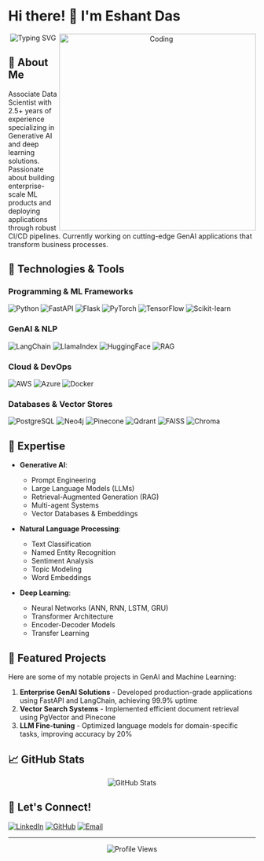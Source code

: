 # Hi there! 👋 I'm Eshant Das

<div align="center">
  <img align="right" alt="Coding" width="400" src="https://media.giphy.com/media/qgQUggAC3Pfv687qPC/giphy.gif">
  
  <img src="https://readme-typing-svg.herokuapp.com?font=Fira+Code&duration=3000&pause=1000&color=2E3192&center=true&vCenter=true&width=435&lines=Associate+Data+Scientist;LLM+Developer;Machine+Learning+Engineer" alt="Typing SVG" />
</div>

## 🚀 About Me
Associate Data Scientist with 2.5+ years of experience specializing in Generative AI and deep learning solutions. Passionate about building enterprise-scale ML products and deploying applications through robust CI/CD pipelines. Currently working on cutting-edge GenAI applications that transform business processes.

## 🔧 Technologies & Tools

### Programming & ML Frameworks
![Python](https://img.shields.io/badge/Python-3776AB?style=for-the-badge&logo=python&logoColor=white)
![FastAPI](https://img.shields.io/badge/FastAPI-009688?style=for-the-badge&logo=fastapi&logoColor=white)
![Flask](https://img.shields.io/badge/Flask-000000?style=for-the-badge&logo=flask&logoColor=white)
![PyTorch](https://img.shields.io/badge/PyTorch-EE4C2C?style=for-the-badge&logo=pytorch&logoColor=white)
![TensorFlow](https://img.shields.io/badge/TensorFlow-FF6F00?style=for-the-badge&logo=tensorflow&logoColor=white)
![Scikit-learn](https://img.shields.io/badge/Scikit--learn-F7931E?style=for-the-badge&logo=scikit-learn&logoColor=white)

### GenAI & NLP
![LangChain](https://img.shields.io/badge/🦜️_LangChain-gray?style=for-the-badge)
![LlamaIndex](https://img.shields.io/badge/LlamaIndex-green?style=for-the-badge)
![HuggingFace](https://img.shields.io/badge/🤗_HuggingFace-yellow?style=for-the-badge)
![RAG](https://img.shields.io/badge/RAG-blue?style=for-the-badge)

### Cloud & DevOps
![AWS](https://img.shields.io/badge/AWS-232F3E?style=for-the-badge&logo=amazon-aws&logoColor=white)
![Azure](https://img.shields.io/badge/Azure-0089D6?style=for-the-badge&logo=microsoft-azure&logoColor=white)
![Docker](https://img.shields.io/badge/Docker-2496ED?style=for-the-badge&logo=docker&logoColor=white)

### Databases & Vector Stores
![PostgreSQL](https://img.shields.io/badge/PostgreSQL-316192?style=for-the-badge&logo=postgresql&logoColor=white)
![Neo4j](https://img.shields.io/badge/Neo4j-008CC1?style=for-the-badge&logo=neo4j&logoColor=white)
![Pinecone](https://img.shields.io/badge/Pinecone-000000?style=for-the-badge)
![Qdrant](https://img.shields.io/badge/Qdrant-FF4F8B?style=for-the-badge)
![FAISS](https://img.shields.io/badge/FAISS-150458?style=for-the-badge)
![Chroma](https://img.shields.io/badge/Chroma-00C7B7?style=for-the-badge)

## 🎯 Expertise

- **Generative AI**: 
  - Prompt Engineering
  - Large Language Models (LLMs)
  - Retrieval-Augmented Generation (RAG)
  - Multi-agent Systems
  - Vector Databases & Embeddings

- **Natural Language Processing**:
  - Text Classification
  - Named Entity Recognition
  - Sentiment Analysis
  - Topic Modeling
  - Word Embeddings

- **Deep Learning**:
  - Neural Networks (ANN, RNN, LSTM, GRU)
  - Transformer Architecture
  - Encoder-Decoder Models
  - Transfer Learning

## 🌟 Featured Projects

Here are some of my notable projects in GenAI and Machine Learning:

1. **Enterprise GenAI Solutions** - Developed production-grade applications using FastAPI and LangChain, achieving 99.9% uptime
2. **Vector Search Systems** - Implemented efficient document retrieval using PgVector and Pinecone
3. **LLM Fine-tuning** - Optimized language models for domain-specific tasks, improving accuracy by 20%

## 📈 GitHub Stats

<div align="center">
  <img src="https://github-readme-stats.vercel.app/api?username=EshantDazz&show_icons=true&theme=radical" alt="GitHub Stats" />
</div>

## 🤝 Let's Connect!

[![LinkedIn](https://img.shields.io/badge/LinkedIn-0077B5?style=for-the-badge&logo=linkedin&logoColor=white)](https://linkedin.com/in/eshantdas)
[![GitHub](https://img.shields.io/badge/GitHub-100000?style=for-the-badge&logo=github&logoColor=white)](https://github.com/EshantDazz)
[![Email](https://img.shields.io/badge/Email-D14836?style=for-the-badge&logo=gmail&logoColor=white)](mailto:eshantdas4@gmail.com)

---

<div align="center">
  <img src="https://komarev.com/ghpvc/?username=EshantDazz&color=blueviolet" alt="Profile Views" />
</div>
